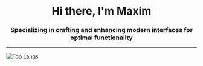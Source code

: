 <h1 align="center">Hi there, I'm Maxim </h1>
<h3 align="center">Specializing in crafting and enhancing modern interfaces for optimal functionality</h3>

<hr>

[![Top Langs](https://github-readme-stats.vercel.app/api/top-langs/?username=komoza&layout=donut&theme=tokyonight)](https://github.com/komoza/github-readme-stats)
